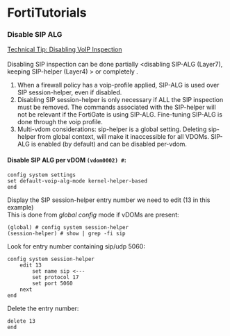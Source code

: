 # FortiTutorials
### Disable SIP ALG
[Technical Tip: Disabling VoIP Inspection](https://community.fortinet.com/t5/FortiGate/Technical-Tip-Disabling-VoIP-Inspection/ta-p/194131)<br><br>
Disabling SIP inspection can be done partially <disabling SIP-ALG (Layer7), keeping SIP-helper (Layer4) > or completely <disabling both>.
1. When a firewall policy has a voip-profile applied, SIP-ALG is used over SIP session-helper, even if disabled.
2. Disabling SIP session-helper is only necessary if ALL the SIP inspection must be removed.
The commands associated with the SIP-helper will not be relevant if the FortiGate is using SIP-ALG. Fine-tuning SIP-ALG is done through the voip profile.
3. Multi-vdom considerations: sip-helper is a global setting. Deleting sip-helper from global context, will make it inaccessible for all VDOMs. SIP-ALG is enabled (by default) and can be disabled per-vdom.
#### Disable SIP ALG per vDOM `(vdom0002) #`:
```
config system settings
set default-voip-alg-mode kernel-helper-based
end
``` 
Display the SIP session-helper entry number we need to edit (13 in this example)<br>
This is done from _global config_ mode if vDOMs are present:
```
(global) # config system session-helper
(session-helper) # show | grep -fi sip
```
Look for entry number containing sip/udp 5060:
```
config system session-helper
    edit 13
        set name sip <---
        set protocol 17
        set port 5060
    next
end
```
Delete the entry number:
```
delete 13
end
```
